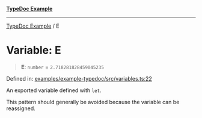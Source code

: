 [**TypeDoc Example**](../README.md)

***

[TypeDoc Example](../globals.md) / E

# Variable: E

> **E**: `number` = `2.718281828459045235`

Defined in: [examples/example-typedoc/src/variables.ts:22](https://github.com/ocavue/tsdocs/blob/2f8c0a17dd6e463365fb6ab0a4b429c67f8821f6/examples/example-typedoc/src/variables.ts#L22)

An exported variable defined with `let`.

This pattern should generally be avoided because the variable can be reassigned.
